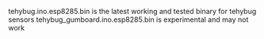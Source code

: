 tehybug.ino.esp8285.bin is the latest working and tested binary for tehybug sensors
tehybug_gumboard.ino.esp8285.bin is experimental and may not work
